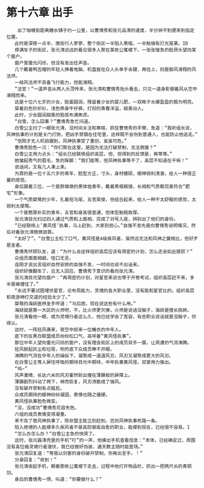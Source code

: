 # 第十六章 出手
        出了咖喱街距离糖水铺子约一公里，以曹倩秀和张元品清的速度，半分钟不到便来到指定位置。
       此时是深夜一点半，唐街行人寥寥，整个街区一半陷入黑暗，一半勉强有灯光笼罩。ID
       停满车子的街区，张元清远远的看见很多人聚在某栋公寓楼下，一张张惶急的脸昂头望向某个窗户。
       窗户里雷光闪烁，但没有发出任声音。
       几个戴着鸭舌帽的年轻人捧着电脑，机盘旋在众人头单手击键，再往上，则是御风滑翔的风法师。
       一级风法师不具备飞行能力，但能滑翔。
       “法官！”一道声音从两人头顶传来，张元清和曹情秀抬头看去，只见一道身影御着风从空中滑翔而来。
       这是十位六七岁的少女，脸蛋圆润，残留着少女的婴儿肥，一双眸子水爆盈盈的极为明亮。
       穿着白色针织衫，浅色修身牛仔裤，打扮的青春洋溢，甜美动人。
       此时，少女圆润甜美的脸庞布满焦虑。
       “白雪，怎么回事？”曹倩秀急忙问道。
       白雪公主扫了一眼张元清，没时间关注和寒暄，抓住曹倩秀的手臂，急道：“我听组长说，风神执事的计划是关门打狗，把凶手禁锢在住宅里，这样既不会伤到普通人，也能防止他逃走。”
       “但刚才无人机拍摄到，风神执事受了重创，岌岌可危。”
       曹倩秀脸色一沉：“你们聚在这里，是因为无法打破禁制，无法救援？”
       白雪公主用力点头：“组长已经联络组织高层，但，但得到的反馈是，再等等。”
       她皱起秀气的眉毛，急的跺脚：“我们能等，但风神执事等不了，高层不知道在干嘛！”
       说话间，又有几人凑上来。
       为首的是一位十五六岁的青年，脸型方正，寸头，身材健硕，眼神锐利清澈，给人一种很正量的感觉。
       身后跟着三位，一个是胖墩墩的黑体恤青年，戴着黑框眼镜，长相和气质都完美符合“肥宅”形象。
       一个气质桀骜的少年，扎着短马尾，五官英俊，但组合起来，给人一种不太舒服的感觉，太锐利太桀骜。
       一个是憨厚朴实的青年，五官和身高很普通，但体型魁梧敦厚。
       张元清目光扫过四人通过气质和上面相，完成了对号入座，辨别出了他们的身份。
       “已经联络上’黄风怪’执事，马上赶到，大家别担心。”自强不息先是向曹倩秀说明情况，然后对着张元清微微颔首。
       “太好了”。“白雪公主松了口气，黄风怪是4级疾风者，虽然远无法和风神之翼相比，但好歹是圣者。
       曹倩秀环顾队友，道：“为什么会这样组织高层应该有周密的计划，怎么还会如此狼狈？”
       众组员面面相觑，哑口无言。
       连刚才说出言组织自然安排的自强不息，一时间也说不出话来。
       组织好像翻车了，见无人回应，曹倩秀下意识的看向张元清。
       张元清目光望向窗户：“再周密的计划，对星官来说也等于开卷考试，组织高层赶不来，多半是被缠住了。”
       “永远不要试图埋伏星官，论布局能力，灵境的各大职业里，没有能和星官比的。组织高层和夜游神打交道的经验太少了。”
       桀骜的海妖医林圣手哼道：“马后炮，现在说这些有什么用。”
       海妖就是第一大区的火师吧，不，比火师更欠揍，火师是说话没脑子，海妖是擅长挑衅。
       张元清看他一眼，成为灵境行者这么久，他已经学会了宽容，有些职业说话就是没脑子，你得认。
       这时，一阵狂风袭来，夜空中掠来一位睡衣的中年人。
       底下的反黑白联盟成员纷纷松口气，高呼着“黄风怪执事”。
       那位中年人望向雷光闪烁的窗户，没有理会街区上的成员双手一展，让周遭的气流沸腾。
       狂风掀起灰尘和垃圾，吹的底下众成员睁不开眼。
       沸腾的气流在中年人的操纵下，凝聚成一道道风刃，风刃又凝聚成更大的风刃。
       在白雪公主等人屏住呼吸的期待目光中期待，中年执事黄风怪，双掌用力推出。
       “呜~”
       风声激啸，长达六米的风刃霍然斩出撞在薄膜般的屏障上。
       薄膜剧烈抖动了两下，继而恢复，风刃溃散成了强风。
       没有破开禁制有点尴尬。
       众成员期待的眼神纷纷凝固，表情也随之僵硬。
       黄风怪执事脸色微变。
       “没，没成功”曹倩秀花容失色。
       六组的成员表情变得凝重。
       来不及了救风神执事了，除非盟主能立刻赶到，否则风神执事死路一条。
       陷入绝境的人能撑多久疾风者不是高防御高自愈的职业，能撑到现在，已经很不容易。I
       “怎么办怎么办？“白雪公主急的快哭了。
       这时，张元器清兜里的手机“叮”的一声，他摸出手机查看信息：“本体，已经确定过，周围没有高位格灵境行者潜伏，我已经做好伪装，通天教主随时能登场。”
       张元清回复道：“等我以剑客的身份破开禁制，你再出言手。！”
       分身回复：“收到！”
       张元清收起手机，朝着那栋公寓楼下走去，过程中他打开物品栏，抓出一把两尺长的青铜剑。
       身后的曹倩秀一愣，叫道：“你要做什么？”